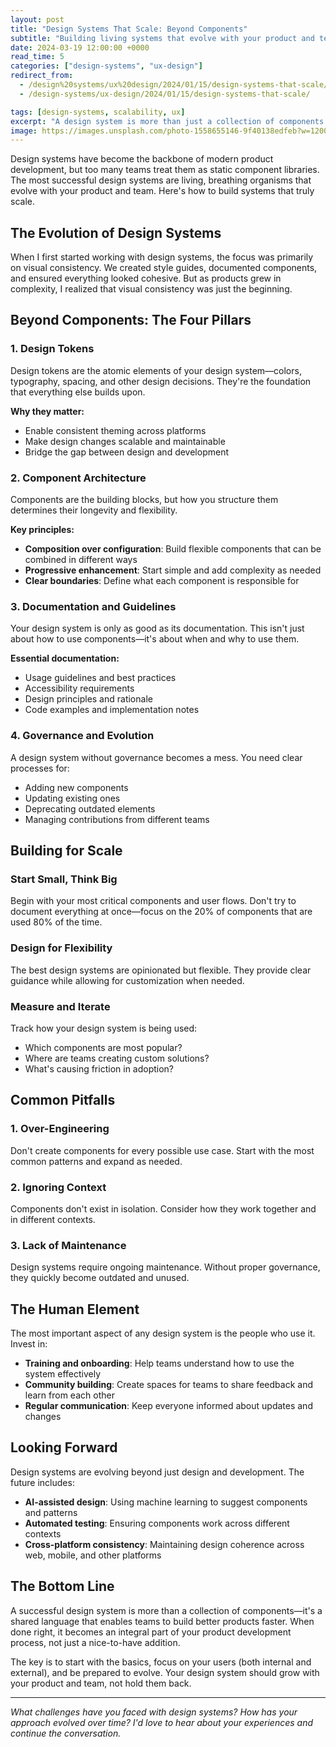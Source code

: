 ```yaml
---
layout: post
title: "Design Systems That Scale: Beyond Components"
subtitle: "Building living systems that evolve with your product and team"
date: 2024-03-19 12:00:00 +0000
read_time: 5
categories: ["design-systems", "ux-design"]
redirect_from:
  - /design%20systems/ux%20design/2024/01/15/design-systems-that-scale/
  - /design-systems/ux-design/2024/01/15/design-systems-that-scale/

tags: [design-systems, scalability, ux]
excerpt: "A design system is more than just a collection of components. Here's how to build systems that truly scale and evolve with your product."
image: https://images.unsplash.com/photo-1558655146-9f40138edfeb?w=1200&h=600&fit=crop&crop=center
---
```


Design systems have become the backbone of modern product development, but too many teams treat them as static component libraries. The most successful design systems are living, breathing organisms that evolve with your product and team. Here's how to build systems that truly scale.

## The Evolution of Design Systems

When I first started working with design systems, the focus was primarily on visual consistency. We created style guides, documented components, and ensured everything looked cohesive. But as products grew in complexity, I realized that visual consistency was just the beginning.

## Beyond Components: The Four Pillars

### 1. Design Tokens
Design tokens are the atomic elements of your design system—colors, typography, spacing, and other design decisions. They're the foundation that everything else builds upon.

**Why they matter:**
- Enable consistent theming across platforms
- Make design changes scalable and maintainable
- Bridge the gap between design and development

### 2. Component Architecture
Components are the building blocks, but how you structure them determines their longevity and flexibility.

**Key principles:**
- **Composition over configuration**: Build flexible components that can be combined in different ways
- **Progressive enhancement**: Start simple and add complexity as needed
- **Clear boundaries**: Define what each component is responsible for

### 3. Documentation and Guidelines
Your design system is only as good as its documentation. This isn't just about how to use components—it's about when and why to use them.

**Essential documentation:**
- Usage guidelines and best practices
- Accessibility requirements
- Design principles and rationale
- Code examples and implementation notes

### 4. Governance and Evolution
A design system without governance becomes a mess. You need clear processes for:
- Adding new components
- Updating existing ones
- Deprecating outdated elements
- Managing contributions from different teams

## Building for Scale

### Start Small, Think Big
Begin with your most critical components and user flows. Don't try to document everything at once—focus on the 20% of components that are used 80% of the time.

### Design for Flexibility
The best design systems are opinionated but flexible. They provide clear guidance while allowing for customization when needed.

### Measure and Iterate
Track how your design system is being used:
- Which components are most popular?
- Where are teams creating custom solutions?
- What's causing friction in adoption?

## Common Pitfalls

### 1. Over-Engineering
Don't create components for every possible use case. Start with the most common patterns and expand as needed.

### 2. Ignoring Context
Components don't exist in isolation. Consider how they work together and in different contexts.

### 3. Lack of Maintenance
Design systems require ongoing maintenance. Without proper governance, they quickly become outdated and unused.

## The Human Element

The most important aspect of any design system is the people who use it. Invest in:
- **Training and onboarding**: Help teams understand how to use the system effectively
- **Community building**: Create spaces for teams to share feedback and learn from each other
- **Regular communication**: Keep everyone informed about updates and changes

## Looking Forward

Design systems are evolving beyond just design and development. The future includes:
- **AI-assisted design**: Using machine learning to suggest components and patterns
- **Automated testing**: Ensuring components work across different contexts
- **Cross-platform consistency**: Maintaining design coherence across web, mobile, and other platforms

## The Bottom Line

A successful design system is more than a collection of components—it's a shared language that enables teams to build better products faster. When done right, it becomes an integral part of your product development process, not just a nice-to-have addition.

The key is to start with the basics, focus on your users (both internal and external), and be prepared to evolve. Your design system should grow with your product and team, not hold them back.

---

*What challenges have you faced with design systems? How has your approach evolved over time? I'd love to hear about your experiences and continue the conversation.*
